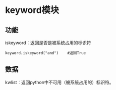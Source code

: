 # keyword模块
## 功能
iskeyword：返回是否是被系统占用的标识符
```python3
keyword.iskeyword("and")    #返回True
```
## 数据
kwlist：返回python中不可用（被系统占用的）标识符。
